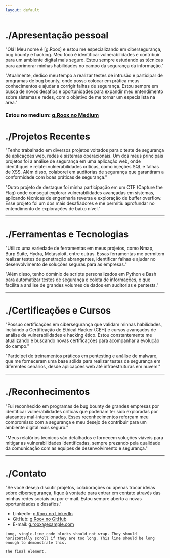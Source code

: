 ```yaml
---
layout: default
---
```


<!--Text can be **bold**, _italic_, ~~strikethrough~~ or `keyword`.-->
# ./Apresentação pessoal

"Olá! Meu nome é [g.Roox] e estou me especializando em cibersegurança, bug bounty e hacking. Meu foco é identificar vulnerabilidades e contribuir para um ambiente digital mais seguro. Estou sempre estudando as técnicas para aprimorar minhas habilidades no campo da segurança da informação."

<!--# Header 1-->

"Atualmente, dedico meu tempo a realizar testes de intrusão e participar de programas de bug bounty, onde posso colocar em prática meus conhecimentos e ajudar a corrigir falhas de segurança. Estou sempre em busca de novos desafios e oportunidades para expandir meu entendimento sobre sistemas e redes, com o objetivo de me tornar um especialista na área."

### Estou no medium: [g.Roox no Medium](https://medium.com/@g.Roox)  



# ./Projetos Recentes

"Tenho trabalhado em diversos projetos voltados para o teste de segurança de aplicações web, redes e sistemas operacionais. Um dos meus principais projetos foi a análise de segurança em uma aplicação web, onde identifiquei e relatei vulnerabilidades críticas, como injeções SQL e falhas de XSS. Além disso, colaborei em auditorias de segurança que garantiram a conformidade com boas práticas de segurança."

"Outro projeto de destaque foi minha participação em um CTF (Capture the Flag) onde consegui explorar vulnerabilidades avançadas em sistemas, aplicando técnicas de engenharia reversa e exploração de buffer overflow. Esse projeto foi um dos mais desafiadores e me permitiu aprofundar no entendimento de explorações de baixo nível."

---

# ./Ferramentas e Tecnologias

"Utilizo uma variedade de ferramentas em meus projetos, como Nmap, Burp Suite, Hydra, Metasploit, entre outras. Essas ferramentas me permitem realizar testes de penetração abrangentes, identificar falhas e ajudar no desenvolvimento de soluções seguras para as empresas."

"Além disso, tenho domínio de scripts personalizados em Python e Bash para automatizar testes de segurança e coleta de informações, o que facilita a análise de grandes volumes de dados em auditorias e pentests."

---

# ./Certificações e Cursos

"Possuo certificações em cibersegurança que validam minhas habilidades, incluindo a Certificação de Ethical Hacker (CEH) e cursos avançados de análise de vulnerabilidades e hacking ético. Estou constantemente me atualizando e buscando novas certificações para acompanhar a evolução do campo."

"Participei de treinamentos práticos em pentesting e análise de malware, que me forneceram uma base sólida para realizar testes de segurança em diferentes cenários, desde aplicações web até infraestruturas em nuvem."

---

# ./Reconhecimentos

"Fui reconhecido em programas de bug bounty de grandes empresas por identificar vulnerabilidades críticas que poderiam ter sido exploradas por atacantes mal-intencionados. Esses reconhecimentos reforçam meu compromisso com a segurança e meu desejo de contribuir para um ambiente digital mais seguro."

"Meus relatórios técnicos são detalhados e fornecem soluções viáveis para mitigar as vulnerabilidades identificadas, sempre prezando pela qualidade da comunicação com as equipes de desenvolvimento e segurança."

---

# ./Contato

"Se você deseja discutir projetos, colaborações ou apenas trocar ideias sobre cibersegurança, fique à vontade para entrar em contato através das minhas redes sociais ou por e-mail. Estou sempre aberto a novas oportunidades e desafios."

- LinkedIn: [g.Roox no LinkedIn](https://linkedin.com/in/g.Roox)
- GitHub: [g.Roox no GitHub](https://github.com/g.Roox)
- E-mail: g.roox@example.com

```
Long, single-line code blocks should not wrap. They should horizontally scroll if they are too long. This line should be long enough to demonstrate this.
```

```
The final element.
```
